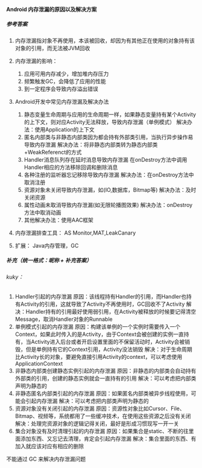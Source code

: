 #### Android 内存泄漏的原因以及解决方案

##### 参考答案

1. 内存泄漏指对象不再使用，本该被回收，却因为有其他正在使用的对象持有该对象的引用，而无法被JVM回收

2. 内存泄漏的影响：
   1. 应用可用内存减少，增加堆内存压力
   2. 频繁触发GC，会降低了应用的性能
   3. 到一定程序会导致内存溢出错误

3. Android开发中常见内存泄漏及解决办法
   1. 静态变量生命周期与应用的生命周期一样，如果静态变量持有某个Activity的上下文，则对应Activity无法释放，导致内存泄漏（单例模式）
      解决办法：使用Application的上下文
   2. 匿名内部类与非静态内部类因为都会持有外部类引用，当执行异步操作易导致内存泄漏
      解决办法：将非静态内部类转为静态内部类+WeakReferenct的方式
   3. Handler消息队列存在延时消息导致内存泄漏
      在onDestroy方法中调用Handler相应的方法移除回调和删除消息
   4. 各种注册的监听器忘记移除导致内存泄漏
      解决办法：在onDestroy方法中取消注册
   5. 资源对象未关闭导致内存泄漏，如(IO,数据库，Bitmap等)
      解决办法：及时关闭资源
   6. 属性动画未取消导致内存泄漏(如无限轮播图效果)
      解决办法：onDestroy方法中取消动画
   7. 其他解决办法：使用AAC框架

4. 内存泄漏排查工具：
   AS Monitor,MAT,LeakCanary

5. 扩展： Java内存管理，GC

   

##### 补充（统一格式：昵称 + 补充答案）

###### kuky：

1. Handler引起的内存泄漏
   原因：该线程持有Handler的引用，而Handler也持有Activity的引用，这就导致了Activity不再使用时，GC回收不了Activity
   解决：Handler持有的引用最好使用弱引用，在Activity被释放的时候要记得清空Message，取消Handler对象的Runnable
2. 单例模式引起的内存泄漏
   原因：构建该单例的一个实例时需要传入一个Context，如果此时传入的是Activity，由于Context会被创建的实例一直持有，当Activity进入后台或者开启设置里面的不保留活动时，Activity会被销毁，但是单例持有它的Context引用，Activity没法销毁
   解决：对于生命周期比Activity长的对象，要避免直接引用Activity的context，可以考虑使用ApplicationContext
3. 非静态内部类创建静态实例引起的内存泄漏
   原因：非静态的内部类会自动持有外部类的引用，创建的静态实例就会一直持有的引用
   解决：可以考虑把内部类声明为静态的
4. 非静态匿名内部类引起的内存泄漏
   原因：如果匿名内部类被异步线程使用，可能会引起内存泄漏
   解决：可以考虑把内部类声明为静态的
5. 资源对象没有关闭引起的内存泄漏
   原因：资源性对象比如Cursor、File、Bitmap、视频等，系统都用了一些缓冲技术，在使用这些资源之后没有关闭
   解决：处理完资源对象的逻辑记得关闭，最好是形成习惯现写一开一关
6. 集合对象没有及时清理引起的内存泄漏
   原因：如果集合是static、不断的往里面添加东西、又忘记去清理，肯定会引起内存泄漏
   解决：集合里面的东西、有加入就应该对应有相应的删除

不能通过 GC 来解决内存泄漏问题

